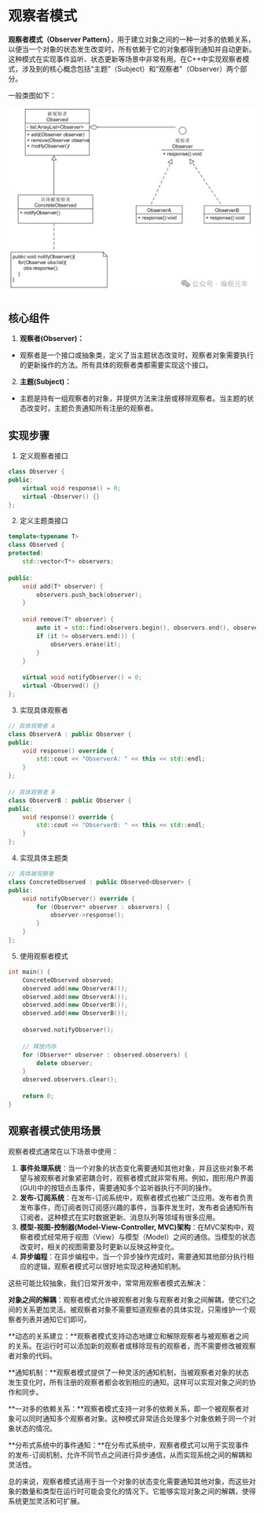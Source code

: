 # 观察者模式

**观察者模式（Observer Pattern）**，用于建立对象之间的一种一对多的依赖关系，以便当一个对象的状态发生改变时，所有依赖于它的对象都得到通知并自动更新。这种模式在实现事件监听、状态更新等场景中非常有用。在C++中实现观察者模式，涉及到的核心概念包括“主题”（Subject）和“观察者”（Observer）两个部分。

一般类图如下：

![](picture\观察者模式.png)

## 核心组件

1. **观察者(Observer)：**

- 观察者是一个接口或抽象类，定义了当主题状态改变时，观察者对象需要执行的更新操作的方法。所有具体的观察者类都需要实现这个接口。

2. **主题(Subject)：**

- 主题是持有一组观察者的对象，并提供方法来注册或移除观察者。当主题的状态改变时，主题负责通知所有注册的观察者。

## 实现步骤

1. 定义观察者接口

```c++
class Observer {
public:
    virtual void response() = 0;
    virtual ~Observer() {}
};
```

2. 定义主题类接口

```C++
template<typename T>
class Observed {
protected:
    std::vector<T*> observers;

public:
    void add(T* observer) {
        observers.push_back(observer);
    }

    void remove(T* observer) {
        auto it = std::find(observers.begin(), observers.end(), observer);
        if (it != observers.end()) {
            observers.erase(it);
        }
    }

    virtual void notifyObserver() = 0;
    virtual ~Observed() {}
};
```

3. 实现具体观察者

```c++
// 具体观察者 A
class ObserverA : public Observer {
public:
    void response() override {
        std::cout << "ObserverA: " << this << std::endl;
    }
};

// 具体观察者 B
class ObserverB : public Observer {
public:
    void response() override {
        std::cout << "ObserverB: " << this << std::endl;
    }
};
```

4. 实现具体主题类

```c++
// 具体被观察者
class ConcreteObserved : public Observed<Observer> {
public:
    void notifyObserver() override {
        for (Observer* observer : observers) {
            observer->response();
        }
    }
};
```

5. 使用观察者模式

```c++
int main() {
    ConcreteObserved observed;
    observed.add(new ObserverA());
    observed.add(new ObserverA());
    observed.add(new ObserverB());
    observed.add(new ObserverB());

    observed.notifyObserver();

    // 释放内存
    for (Observer* observer : observed.observers) {
        delete observer;
    }
    observed.observers.clear();

    return 0;
}
```

## 观察者模式使用场景

观察者模式通常在以下场景中使用：

1. **事件处理系统**：当一个对象的状态变化需要通知其他对象，并且这些对象不希望与被观察者对象紧密耦合时，观察者模式就非常有用。例如，图形用户界面(GUI)中的按钮点击事件，需要通知多个监听器执行不同的操作。
2. **发布-订阅系统**：在发布-订阅系统中，观察者模式也被广泛应用。发布者负责发布事件，而订阅者则订阅感兴趣的事件，当事件发生时，发布者会通知所有订阅者。这种模式在实时数据更新、消息队列等领域有很多应用。
3. **模型-视图-控制器(Model-View-Controller, MVC)架构**：在MVC架构中，观察者模式经常用于视图（View）与模型（Model）之间的通信。当模型的状态改变时，相关的视图需要及时更新以反映这种变化。
4. **异步编程**：在异步编程中，当一个异步操作完成时，需要通知其他部分执行相应的逻辑，观察者模式可以很好地实现这种通知机制。

这些可能比较抽象，我们日常开发中，常常用观察者模式去解决：

**对象之间的解耦**：观察者模式允许被观察者对象与观察者对象之间解耦，使它们之间的关系更加灵活。被观察者对象不需要知道观察者的具体实现，只需维护一个观察者列表并通知它们即可。

**动态的关系建立：**观察者模式支持动态地建立和解除观察者与被观察者之间的关系。在运行时可以添加新的观察者或移除现有的观察者，而不需要修改被观察者对象的代码。

**通知机制：**观察者模式提供了一种灵活的通知机制，当被观察者对象的状态发生变化时，所有注册的观察者都会收到相应的通知。这样可以实现对象之间的协作和同步。

**一对多的依赖关系：**观察者模式支持一对多的依赖关系，即一个被观察者对象可以同时通知多个观察者对象。这种模式非常适合处理多个对象依赖于同一个对象状态的情况。

**分布式系统中的事件通知：**在分布式系统中，观察者模式可以用于实现事件的发布-订阅机制，允许不同节点之间进行异步通信，从而实现系统之间的解耦和灵活性。

总的来说，观察者模式适用于当一个对象的状态变化需要通知其他对象，而这些对象的数量和类型在运行时可能会变化的情况下。它能够实现对象之间的解耦，使得系统更加灵活和可扩展。